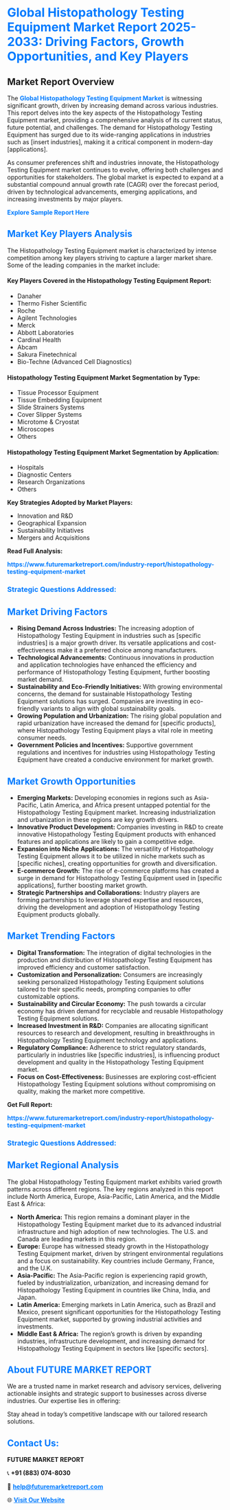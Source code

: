 <h1 style="color: #007BFF;">Global Histopathology Testing Equipment Market Report 2025-2033: Driving Factors, Growth Opportunities, and Key Players</h1>

<section id="overview">
<h2>Market Report Overview</h2>
<p>The <a href="https://www.futuremarketreport.com/industry-report/histopathology-testing-equipment-market" style="color: #007BFF; text-decoration: none;"><strong>Global Histopathology Testing Equipment Market</strong></a> is witnessing significant growth, driven by increasing demand across various industries. This report delves into the key aspects of the Histopathology Testing Equipment market, providing a comprehensive analysis of its current status, future potential, and challenges. The demand for Histopathology Testing Equipment has surged due to its wide-ranging applications in industries such as [insert industries], making it a critical component in modern-day [applications].</p>
<p>As consumer preferences shift and industries innovate, the Histopathology Testing Equipment market continues to evolve, offering both challenges and opportunities for stakeholders. The global market is expected to expand at a substantial compound annual growth rate (CAGR) over the forecast period, driven by technological advancements, emerging applications, and increasing investments by major players.</p>
</section>

<section id="overview">
<p><a href="https://www.futuremarketreport.com/request-sample/reportId=92299" style="color: #007BFF; text-decoration: none;"><strong>Explore Sample Report Here</strong></a></p>
</section>

<section id="key-players">
<h2 style="color: #007BFF;">Market Key Players Analysis</h2>
<p>The Histopathology Testing Equipment market is characterized by intense competition among key players striving to capture a larger market share. Some of the leading companies in the market include:</p>
<h4>Key Players Covered in the Histopathology Testing Equipment Report:</h4>
<ul><li>Danaher</li><li>Thermo Fisher Scientific</li><li>Roche</li><li>Agilent Technologies</li><li>Merck</li><li>Abbott Laboratories</li><li>Cardinal Health</li><li>Abcam</li><li>Sakura Finetechnical</li><li>Bio-Techne (Advanced Cell Diagnostics)</li></ul>
<h4>Histopathology Testing Equipment Market Segmentation by Type:</h4>
<ul><li>Tissue Processor Equipment</li><li>Tissue Embedding Equipment</li><li>Slide Strainers Systems</li><li>Cover Slipper Systems</li><li>Microtome &amp; Cryostat</li><li>Microscopes</li><li>Others</li></ul>

<h4>Histopathology Testing Equipment Market Segmentation by Application:</h4>
<ul><li>Hospitals</li><li>Diagnostic Centers</li><li>Research Organizations</li><li>Others</li></ul>
<p><strong>Key Strategies Adopted by Market Players:</strong></p>
<ul>
<li>Innovation and R&D</li>
<li>Geographical Expansion</li>
<li>Sustainability Initiatives</li>
<li>Mergers and Acquisitions</li>
</ul>
</section>

<section>
<p><strong>Read Full Analysis: </strong></p><a href="https://www.futuremarketreport.com/industry-report/histopathology-testing-equipment-market" style="color: #007BFF; text-decoration: none;"><strong>https://www.futuremarketreport.com/industry-report/histopathology-testing-equipment-market</strong></a>
<h3 style="color: #007BFF;">Strategic Questions Addressed:</h3>
</section>

<section id="driving-factors">
<h2 style="color: #007BFF;">Market Driving Factors</h2>
<ul>
<li><strong>Rising Demand Across Industries:</strong> The increasing adoption of Histopathology Testing Equipment in industries such as [specific industries] is a major growth driver. Its versatile applications and cost-effectiveness make it a preferred choice among manufacturers.</li>
<li><strong>Technological Advancements:</strong> Continuous innovations in production and application technologies have enhanced the efficiency and performance of Histopathology Testing Equipment, further boosting market demand.</li>
<li><strong>Sustainability and Eco-Friendly Initiatives:</strong> With growing environmental concerns, the demand for sustainable Histopathology Testing Equipment solutions has surged. Companies are investing in eco-friendly variants to align with global sustainability goals.</li>
<li><strong>Growing Population and Urbanization:</strong> The rising global population and rapid urbanization have increased the demand for [specific products], where Histopathology Testing Equipment plays a vital role in meeting consumer needs.</li>
<li><strong>Government Policies and Incentives:</strong> Supportive government regulations and incentives for industries using Histopathology Testing Equipment have created a conducive environment for market growth.</li>
</ul>
</section>

<section id="growth-opportunities">
<h2 style="color: #007BFF;">Market Growth Opportunities</h2>
<ul>
<li><strong>Emerging Markets:</strong> Developing economies in regions such as Asia-Pacific, Latin America, and Africa present untapped potential for the Histopathology Testing Equipment market. Increasing industrialization and urbanization in these regions are key growth drivers.</li>
<li><strong>Innovative Product Development:</strong> Companies investing in R&D to create innovative Histopathology Testing Equipment products with enhanced features and applications are likely to gain a competitive edge.</li>
<li><strong>Expansion into Niche Applications:</strong> The versatility of Histopathology Testing Equipment allows it to be utilized in niche markets such as [specific niches], creating opportunities for growth and diversification.</li>
<li><strong>E-commerce Growth:</strong> The rise of e-commerce platforms has created a surge in demand for Histopathology Testing Equipment used in [specific applications], further boosting market growth.</li>
<li><strong>Strategic Partnerships and Collaborations:</strong> Industry players are forming partnerships to leverage shared expertise and resources, driving the development and adoption of Histopathology Testing Equipment products globally.</li>
</ul>
</section>

<section id="trending-factors">
<h2 style="color: #007BFF;">Market Trending Factors</h2>
<ul>
<li><strong>Digital Transformation:</strong> The integration of digital technologies in the production and distribution of Histopathology Testing Equipment has improved efficiency and customer satisfaction.</li>
<li><strong>Customization and Personalization:</strong> Consumers are increasingly seeking personalized Histopathology Testing Equipment solutions tailored to their specific needs, prompting companies to offer customizable options.</li>
<li><strong>Sustainability and Circular Economy:</strong> The push towards a circular economy has driven demand for recyclable and reusable Histopathology Testing Equipment solutions.</li>
<li><strong>Increased Investment in R&D:</strong> Companies are allocating significant resources to research and development, resulting in breakthroughs in Histopathology Testing Equipment technology and applications.</li>
<li><strong>Regulatory Compliance:</strong> Adherence to strict regulatory standards, particularly in industries like [specific industries], is influencing product development and quality in the Histopathology Testing Equipment market.</li>
<li><strong>Focus on Cost-Effectiveness:</strong> Businesses are exploring cost-efficient Histopathology Testing Equipment solutions without compromising on quality, making the market more competitive.</li>
</ul>
</section>

<section>
<p><strong>Get Full Report: </strong></p><a href="https://www.futuremarketreport.com/industry-report/histopathology-testing-equipment-market" style="color: #007BFF; text-decoration: none;"><strong>https://www.futuremarketreport.com/industry-report/histopathology-testing-equipment-market</strong></a>
<h3 style="color: #007BFF;">Strategic Questions Addressed:</h3>
</section>


<section id="regional-analysis">
<h2 style="color: #007BFF;">Market Regional Analysis</h2>
<p>The global Histopathology Testing Equipment market exhibits varied growth patterns across different regions. The key regions analyzed in this report include North America, Europe, Asia-Pacific, Latin America, and the Middle East & Africa:</p>
<ul>
<li><strong>North America:</strong> This region remains a dominant player in the Histopathology Testing Equipment market due to its advanced industrial infrastructure and high adoption of new technologies. The U.S. and Canada are leading markets in this region.</li>
<li><strong>Europe:</strong> Europe has witnessed steady growth in the Histopathology Testing Equipment market, driven by stringent environmental regulations and a focus on sustainability. Key countries include Germany, France, and the U.K.</li>
<li><strong>Asia-Pacific:</strong> The Asia-Pacific region is experiencing rapid growth, fueled by industrialization, urbanization, and increasing demand for Histopathology Testing Equipment in countries like China, India, and Japan.</li>
<li><strong>Latin America:</strong> Emerging markets in Latin America, such as Brazil and Mexico, present significant opportunities for the Histopathology Testing Equipment market, supported by growing industrial activities and investments.</li>
<li><strong>Middle East & Africa:</strong> The region’s growth is driven by expanding industries, infrastructure development, and increasing demand for Histopathology Testing Equipment in sectors like [specific sectors].</li>
</ul>
</section>

<footer>
<h2 style="color: #007BFF;">About FUTURE MARKET REPORT</h2>
<p>We are a trusted name in market research and advisory services, delivering actionable insights and strategic support to businesses across diverse industries. Our expertise lies in offering:</p>

<p>Stay ahead in today’s competitive landscape with our tailored research solutions.</p>

<h2 style="color: #007BFF;">Contact Us:</h2>
<p><strong>FUTURE MARKET REPORT</strong></p>
<p>📞 <strong>+91 (883) 074-8030</strong></p>
<p>📧 <strong><a href="mailto:help@futuremarketreport.com" style="color: #007BFF;">help@futuremarketreport.com</a></strong></p>
<p>🌐 <strong><a href="https://www.futuremarketreport.com/" style="color: #007BFF;">Visit Our Website</a></strong></p>
</footer>